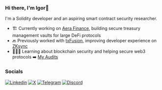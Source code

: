 ### Hi there, I'm Igor👋

I'm a Solidity developer and an aspiring smart contract security researcher.

- 🏗️ Currently working on [Aera Finance](https://www.aera.finance/), building secure treasury management vaults for large DeFi protocols
- 🔙 Previously worked with [txFusion](https://txfusion.io/), improving developer experience on [ZKsync](https://zksync.io/)
- 🕵🏻‍♂️ Learning about blockchain security and helping secure web3 protocols ➡️ [My Audits](https://github.com/igorroncevic/audits?tab=readme-ov-file#audit-portfolio--ironside)

### Socials
[![Linkedin](https://img.shields.io/badge/LinkedIn-0077B5?style=for-the-badge&logo=linkedin&logoColor=white)](https://www.linkedin.com/in/igor-roncevic/)
[![X](https://img.shields.io/badge/Twitter-000000?style=for-the-badge&logo=X&logoColor=white)](https://twitter.com/irondevx)
[![Telegram](https://img.shields.io/badge/Telegram-26A5E4?style=for-the-badge&logo=telegram&logoColor=white)](https://t.me/irondevx)
[![Discord](https://img.shields.io/badge/Discord-5865F2?style=for-the-badge&logo=discord&logoColor=white)](https://discordapp.com/users/422520142929592351)
